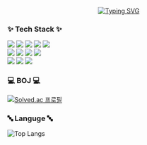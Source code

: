 <div align="center">
  
[![Typing SVG](https://readme-typing-svg.demolab.com?font=Fira+Code&weight=200&size=50&pause=1000&color=FFFFFF&background=000000&vCenter=true&width=1200&height=100&lines=Welcome+to+Gongdolguns's+github)](https://git.io/typing-svg)
</div>

<h3 align="left">✨ Tech Stack ✨</h3>
<div align="left">

<img src="https://img.shields.io/badge/Unreal Engine-0E1128?style=for-the-badge&logo=Unreal Engine&logoColor=whit">
<img src="https://img.shields.io/badge/Unity-FFFFFF?style=for-the-badge&logo=Unity&logoColor=black">
<img src="https://img.shields.io/badge/C-00599C?style=for-the-badge&logo=C&logoColor=white">
<img src="https://img.shields.io/badge/C++-00599C?style=for-the-badge&logo=cplusplus&logoColor=white">
<img src="https://img.shields.io/badge/C Sharp-00599C?style=for-the-badge&logo=C++&logoColor=white">
</br>
<img src="https://img.shields.io/badge/oculus-1C1E20?style=for-the-badge&logo=oculus&logoColor=white">
<img src="https://img.shields.io/badge/Steam-6EBE49?style=for-the-badge&logo=Steam&logoColor=white">
<img src="https://img.shields.io/badge/cisco-1BA0D7?style=for-the-badge&logo=cisco&logoColor=white">
<img src="https://img.shields.io/badge/dialogflow-FF9800?style=for-the-badge&logo=dialogflow&logoColor=white">
</br>
<img src="https://img.shields.io/badge/github-181717?style=for-the-badge&logo=github&logoColor=white">
<img src="https://img.shields.io/badge/git-F05032?style=for-the-badge&logo=git&logoColor=white">
<img src="https://img.shields.io/badge/synology-B5B5B6?style=for-the-badge&logo=synology-B5B5B6&logoColor=white">

</div>


<h3 align="left"> 💻 BOJ 💻</h3>

[![Solved.ac 프로필](http://mazassumnida.wtf/api/v2/generate_badge?boj=159753min)](https://solved.ac/dlstn9115)


<h3 align="left"> 🔤 Languge 🔤</h3>

![Top Langs](https://github-readme-stats.vercel.app/api/top-langs/?username=anuraghazra&layout=compact)
